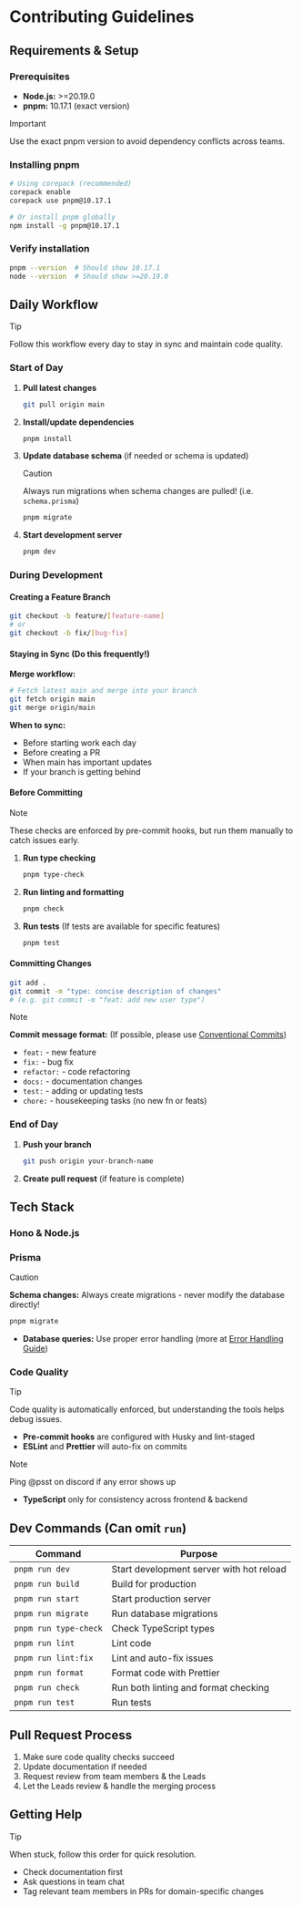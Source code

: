 # Contributing Guidelines

## Requirements & Setup

### Prerequisites

- **Node.js:** >=20.19.0
- **pnpm:** 10.17.1 (exact version)

> [!IMPORTANT]
> Use the exact pnpm version to avoid dependency conflicts across teams.

### Installing pnpm

```bash
# Using corepack (recommended)
corepack enable
corepack use pnpm@10.17.1

# Or install pnpm globally
npm install -g pnpm@10.17.1

```

### Verify installation

```bash
pnpm --version  # Should show 10.17.1
node --version  # Should show >=20.19.0
```

## Daily Workflow

> [!TIP]
> Follow this workflow every day to stay in sync and maintain code quality.

### Start of Day

1. **Pull latest changes**

   ```bash
   git pull origin main
   ```

2. **Install/update dependencies**

   ```bash
   pnpm install
   ```

3. **Update database schema** (if needed or schema is updated)

   > [!CAUTION]
   > Always run migrations when schema changes are pulled! (i.e. `schema.prisma`)

   ```bash
   pnpm migrate
   ```

4. **Start development server**

   ```bash
   pnpm dev
   ```

### During Development

#### Creating a Feature Branch

```bash
git checkout -b feature/[feature-name]
# or
git checkout -b fix/[bug-fix]
```

#### Staying in Sync (Do this frequently!)

**Merge workflow:**

```bash
# Fetch latest main and merge into your branch
git fetch origin main
git merge origin/main
```

**When to sync:**

- Before starting work each day
- Before creating a PR
- When main has important updates
- If your branch is getting behind

#### Before Committing

> [!NOTE]
> These checks are enforced by pre-commit hooks, but run them manually to catch issues early.

1. **Run type checking**

   ```bash
   pnpm type-check
   ```

2. **Run linting and formatting**

   ```bash
   pnpm check
   ```

3. **Run tests** (If tests are available for specific features)

   ```bash
   pnpm test
   ```

#### Committing Changes

```bash
git add .
git commit -m "type: concise description of changes"
# (e.g. git commit -m "feat: add new user type")
```

> [!NOTE]
> **Commit message format:** (If possible, please use [Conventional Commits](https://www.conventionalcommits.org/))
>
> - `feat:` - new feature
> - `fix:` - bug fix
> - `refactor:` - code refactoring
> - `docs:` - documentation changes
> - `test:` - adding or updating tests
> - `chore:` - housekeeping tasks (no new fn or feats)

### End of Day

1. **Push your branch**

   ```bash
   git push origin your-branch-name
   ```

2. **Create pull request** (if feature is complete)

## Tech Stack

### Hono & Node.js

### Prisma

> [!CAUTION]
> **Schema changes:** Always create migrations - never modify the database directly!

```bash
pnpm migrate
```

- **Database queries:** Use proper error handling (more at [Error Handling Guide](./docs/ERROR_HANDLING.md))

### Code Quality

> [!TIP]
> Code quality is automatically enforced, but understanding the tools helps debug issues.

- **Pre-commit hooks** are configured with Husky and lint-staged
- **ESLint** and **Prettier** will auto-fix on commits

> [!NOTE]
> Ping @psst on discord if any error shows up

- **TypeScript** only for consistency across frontend & backend

## Dev Commands (Can omit `run`)

| Command               | Purpose                                  |
| --------------------- | ---------------------------------------- |
| `pnpm run dev`        | Start development server with hot reload |
| `pnpm run build`      | Build for production                     |
| `pnpm run start`      | Start production server                  |
| `pnpm run migrate`    | Run database migrations                  |
| `pnpm run type-check` | Check TypeScript types                   |
| `pnpm run lint`       | Lint code                                |
| `pnpm run lint:fix`   | Lint and auto-fix issues                 |
| `pnpm run format`     | Format code with Prettier                |
| `pnpm run check`      | Run both linting and format checking     |
| `pnpm run test`       | Run tests                                |

## Pull Request Process

1. Make sure code quality checks succeed
2. Update documentation if needed
3. Request review from team members & the Leads
4. Let the Leads review & handle the merging process

## Getting Help

> [!TIP]
> When stuck, follow this order for quick resolution.

- Check documentation first
- Ask questions in team chat
- Tag relevant team members in PRs for domain-specific changes
